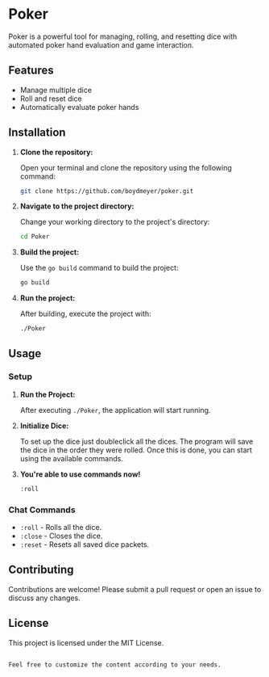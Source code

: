 # Poker

Poker is a powerful tool for managing, rolling, and resetting dice with automated poker hand evaluation and game interaction.

## Features

- Manage multiple dice
- Roll and reset dice
- Automatically evaluate poker hands

## Installation

1. **Clone the repository:**

   Open your terminal and clone the repository using the following command:

   ```bash
   git clone https://github.com/boydmeyer/poker.git
   ```

2. **Navigate to the project directory:**

   Change your working directory to the project's directory:

   ```bash
   cd Poker
   ```

3. **Build the project:**

   Use the `go build` command to build the project:

   ```bash
   go build
   ```

4. **Run the project:**

   After building, execute the project with:

   ```bash
   ./Poker
   ```

## Usage

### Setup

1. **Run the Project:**

   After executing `./Poker`, the application will start running.

2. **Initialize Dice:**

   To set up the dice just doubleclick all the dices. The program will save the dice in the order they were rolled. Once this is done, you can start using the available commands.

3. **You're able to use commands now!**
   ```bash
   :roll
   ```

### Chat Commands

- `:roll` - Rolls all the dice.
- `:close` - Closes the dice.
- `:reset` - Resets all saved dice packets.

## Contributing

Contributions are welcome! Please submit a pull request or open an issue to discuss any changes.

## License

This project is licensed under the MIT License.

```

Feel free to customize the content according to your needs.
```
